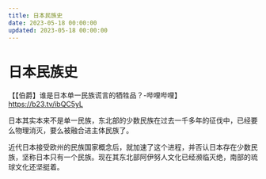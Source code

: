 ```yaml
---
title: 日本民族史
date: 2023-05-18 00:00:00
updated: 2023-05-18 00:00:00
---
```


# 日本民族史

【【伯爵】谁是日本单一民族谎言的牺牲品？-哔哩哔哩】 https://b23.tv/ibQC5yL

日本其实本来不是单一民族，东北部的少数民族在过去一千多年的征伐中，已经要么物理消灭，要么被融合进主体民族了。

近代日本接受欧州的民族国家概念后，就加速了这个进程，并否认日本存在少数民族，坚称日本只有一个民族。现在其东北部阿伊努人文化已经濒临灭绝，南部的琉球文化还坚挺着。
